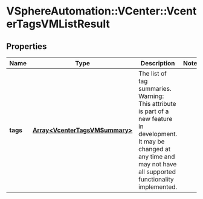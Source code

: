 # VSphereAutomation::VCenter::VcenterTagsVMListResult

## Properties
Name | Type | Description | Notes
------------ | ------------- | ------------- | -------------
**tags** | [**Array&lt;VcenterTagsVMSummary&gt;**](VcenterTagsVMSummary.md) | The list of tag summaries. Warning: This attribute is part of a new feature in development. It may be changed at any time and may not have all supported functionality implemented. | 


